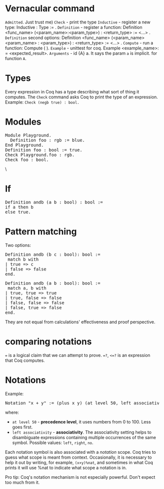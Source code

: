 # Vernacular command

`Admitted`. Just trust me)
`Check` - print the type
`Inductive` - register a new type: Inductive <name> : Type := <definition> .
`Definition` - register a function: Definition <func_name> (<param_name>:<param_type>) : <return_type> := <...> .
`Definition` second options: Definition <func_name> (<param_name> <param_name> : <param_type>) : <return_type> := <...> .
`Compute` - run a function: Compute (<function name> <function arg>).
`Example` - unittest for coq. Example <example_name>: <function call> = <expected_result>.
`Arguments` - id {A} a. It says the param `a` is implicit. for function `A`.

# Types

Every expression in Coq has a type describing what sort of thing it computes. The `Check` command asks Coq to print the type of an expression. Example: `Check (negb true) : bool.`

# Modules

<pre>
Module Playground.
  Definition foo : rgb := blue.
End Playground.
Definition foo : bool := true.
Check Playground.foo : rgb.
Check foo : bool.
</pre>\

# If

<pre>
Definition andb (a b : bool) : bool :=
if a then b
else true.
</pre>

# Pattern matching

Two options:

<pre>
Definition andb (b c : bool): bool := 
 match b with
| true => c
| false => false
end.
</pre>

<pre>
Definition andb (a b : bool): bool := 
 match a, b with
| true, true => true
| true, false => false
| false, false => false
| false, true => false
end.
</pre>

They are not equal from calculations' effectiveness and proof perspective.


# comparing notations
`=` is a logical claim that we can attempt to prove.
`=?`, `<=?` is an expression that Coq computes.

# Notations
Example:
<pre>
Notation "x + y" := (plus x y) (at level 50, left associativity)
</pre>

where:
* `at level 50` - **precedence level**, it uses numbers from 0 to 100. Less goes first.
* `left associativity` - **associativity**. The associativity setting helps to disambiguate expressions containing multiple occurrences of the same symbol. Possible values:  `left`, `right`, `no`.

Each notation symbol is also associated with a *notation* scope. Coq tries to guess what scope is meant from context. Occasionally, it is necessary to help it out by writing, for example, `(x×y)%nat`, and sometimes in what Coq prints it will use %nat to indicate what scope a notation is in.

Pro tip: Coq's notation mechanism is not especially powerful. Don't expect too much from it.